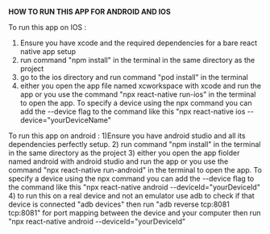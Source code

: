 **HOW TO RUN THIS APP FOR ANDROID AND IOS**


 To run this app on IOS :
 1) Ensure you have xcode and the required dependencies for a bare react native app setup 
 2) run command "npm install" in the terminal in the same directory as the project
 3) go to the ios directory and run command "pod install" in the terminal
 4) either you open the app file named xcworkspace with xcode and run the app or you use 
   the command "npx react-native run-ios" in the terminal to open the app.
   To specify a device using the npx command you can add the --device flag to the command like this 
    "npx react-native ios --device="yourDeviceName"
  
  
  To run this app on android :
  1)Ensure you have android studio and all its dependencies perfectly setup.
  2) run command "npm install" in the terminal in the same directory as the project
  3) either you open the app fiolder named android with android studio and run the app or you use 
   the command "npx react-native run-android" in the terminal to open the app.
   To specify a device using the npx command you can add the --device flag to the command like this 
    "npx react-native android --deviceId="yourDeviceId"
  4) to run this on a real device and not an emulator use adb to check if that device is connected "adb devices"
      then  run "adb reverse tcp:8081 tcp:8081" for port mapping between the device and your computer
      then run "npx react-native android --deviceId="yourDeviceId" 
